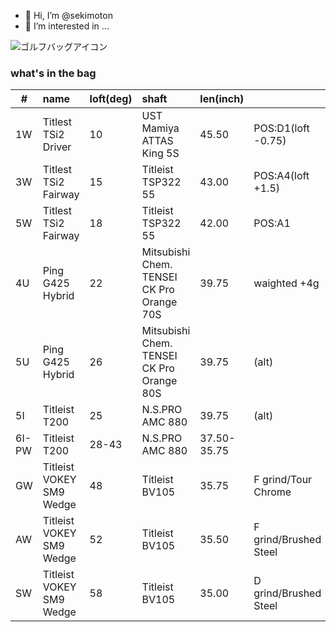 - 👋 Hi, I’m @sekimoton
- 👀 I’m interested in ...

![ゴルフバッグアイコン](https://user-images.githubusercontent.com/112854810/192196038-e6b869aa-4e89-42dc-ba3e-787f55b8d68e.png)
### what's in the bag
|#|name|loft(deg)|shaft|len(inch)||
|--|:---|:---|:---|:---|:---|
|1W|Titlest TSi2 Driver|10|UST Mamiya ATTAS King 5S|45.50|POS:D1(loft -0.75)|
|3W|Titlest TSi2 Fairway|15|Titleist TSP322 55|43.00|POS:A4(loft +1.5)|
|5W|Titlest TSi2 Fairway|18|Titleist TSP322 55|42.00|POS:A1|
|4U|Ping G425 Hybrid|22|Mitsubishi Chem. TENSEI CK Pro Orange 70S|39.75|waighted +4g|
|5U|Ping G425 Hybrid|26|Mitsubishi Chem. TENSEI CK Pro Orange 80S|39.75|(alt)|
|5I|Titleist T200|25|N.S.PRO AMC 880|39.75|(alt)|
|6I-PW|Titleist T200|28-43|N.S.PRO AMC 880|37.50-35.75||
|GW|Titleist VOKEY SM9 Wedge|48|Titleist BV105|35.75|F grind/Tour Chrome|
|AW|Titleist VOKEY SM9 Wedge|52|Titleist BV105|35.50|F grind/Brushed Steel|
|SW|Titleist VOKEY SM9 Wedge|58|Titleist BV105|35.00|D grind/Brushed Steel|
<!---
sekimoton/sekimoton is a ✨ special ✨ repository because its `README.md` (this file) appears on your GitHub profile.
You can click the Preview link to take a look at your changes.
--->

